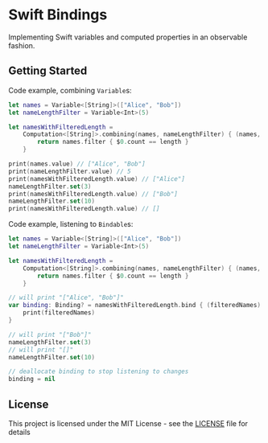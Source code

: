 # Swift Bindings

Implementing Swift variables and computed properties in an observable fashion.

## Getting Started

Code example, combining `Variable`s:

```swift
let names = Variable<[String]>(["Alice", "Bob"])
let nameLengthFilter = Variable<Int>(5)

let namesWithFilteredLength =
    Computation<[String]>.combining(names, nameLengthFilter) { (names, length) -> [String] in
        return names.filter { $0.count == length }
    }

print(names.value) // ["Alice", "Bob"]
print(nameLengthFilter.value) // 5
print(namesWithFilteredLength.value) // ["Alice"]
nameLengthFilter.set(3)
print(namesWithFilteredLength.value) // ["Bob"]
nameLengthFilter.set(10)
print(namesWithFilteredLength.value) // []
```

Code example, listening to `Bindable`s:

```swift
let names = Variable<[String]>(["Alice", "Bob"])
let nameLengthFilter = Variable<Int>(5)

let namesWithFilteredLength =
    Computation<[String]>.combining(names, nameLengthFilter) { (names, length) -> [String] in
        return names.filter { $0.count == length }
    }

// will print "["Alice", "Bob"]"
var binding: Binding? = namesWithFilteredLength.bind { (filteredNames) in
    print(filteredNames)
}

// will print "["Bob"]"
nameLengthFilter.set(3)
// will print "[]"
nameLengthFilter.set(10)

// deallocate binding to stop listening to changes
binding = nil
```

## License

This project is licensed under the MIT License - see the [LICENSE](LICENSE) file for details
